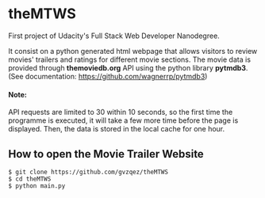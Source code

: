# theMTWS
First project of Udacity's Full Stack Web Developer Nanodegree.

It consist on a python generated html webpage that allows visitors to review movies' trailers and ratings for different movie sections.
The movie data is provided through **themoviedb.org** API using the python library **pytmdb3**.<br />
(See documentation: https://github.com/wagnerrp/pytmdb3)

#### Note:
API requests are limited to 30 within 10 seconds, so the first time the programme is executed, it will take a few more time before the page is displayed. Then, the data is stored in the local cache for one hour. <br />


## How to open the Movie Trailer Website
```
$ git clone https://github.com/gvzqez/theMTWS
$ cd theMTWS
$ python main.py
```




